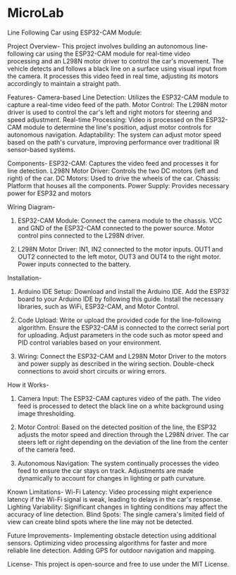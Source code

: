# MicroLab
Line Following Car using ESP32-CAM Module:

Project Overview-
    This project involves building an autonomous line-following car using the ESP32-CAM module for real-time video       
    processing and an L298N motor driver to control the car's movement. The vehicle detects and follows a black line on a 
    surface using visual input from the camera. It processes this video feed in real time, adjusting its motors accordingly 
    to maintain a straight path.

Features-
    Camera-based Line Detection: Utilizes the ESP32-CAM module to capture a real-time video feed of the path.
    Motor Control: The L298N motor driver is used to control the car's left and right motors for steering and speed 
    adjustment.
    Real-time Processing: Video is processed on the ESP32-CAM module to determine the line's position, adjust motor 
    controls for autonomous navigation.
    Adaptability: The system can adjust motor speed based on the path's curvature, improving performance over traditional IR 
    sensor-based systems.

Components-
    ESP32-CAM: Captures the video feed and processes it for line detection.
    L298N Motor Driver: Controls the two DC motors (left and right) of the car.
    DC Motors: Used to drive the wheels of the car.
    Chassis: Platform that houses all the components.
    Power Supply: Provides necessary power for ESP32 and motors

Wiring Diagram-
1. ESP32-CAM Module:
    Connect the camera module to the chassis.
    VCC and GND of the ESP32-CAM connected to the power source.
    Motor control pins connected to the L298N driver.

2. L298N Motor Driver:
    IN1, IN2 connected to the motor inputs.
    OUT1 and OUT2 connected to the left motor, OUT3 and OUT4 to the right motor.
    Power inputs connected to the battery.

Installation-
1. Arduino IDE Setup:
    Download and install the Arduino IDE.
    Add the ESP32 board to your Arduino IDE by following this guide.
    Install the necessary libraries, such as WiFi, ESP32-CAM, and Motor Control.

2. Code Upload:
    Write or upload the provided code for the line-following algorithm.
    Ensure the ESP32-CAM is connected to the correct serial port for uploading.
    Adjust parameters in the code such as motor speed and PID control variables based on your environment.

3. Wiring:
    Connect the ESP32-CAM and L298N Motor Driver to the motors and power supply as described in the wiring section.
    Double-check connections to avoid short circuits or wiring errors.

How it Works-
1. Camera Input:
    The ESP32-CAM captures video of the path.
    The video feed is processed to detect the black line on a white background using image thresholding.

2. Motor Control:
    Based on the detected position of the line, the ESP32 adjusts the motor speed and direction through the L298N driver.
    The car steers left or right depending on the deviation of the line from the center of the camera feed.

3. Autonomous Navigation:
    The system continually processes the video feed to ensure the car stays on track.
    Adjustments are made dynamically to account for changes in lighting or path curvature.

Known Limitations-
    Wi-Fi Latency: Video processing might experience latency if the Wi-Fi signal is weak, leading to delays in the car's response.
    Lighting Variability: Significant changes in lighting conditions may affect the accuracy of line detection.
    Blind Spots: The single camera's limited field of view can create blind spots where the line may not be detected.

Future Improvements-
    Implementing obstacle detection using additional sensors.
    Optimizing video processing algorithms for faster and more reliable line detection.
    Adding GPS for outdoor navigation and mapping.

License-
    This project is open-source and free to use under the MIT License.
